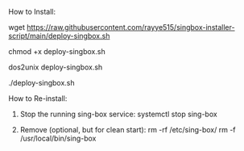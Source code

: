 How to Install:

wget https://raw.githubusercontent.com/rayye515/singbox-installer-script/main/deploy-singbox.sh

chmod +x deploy-singbox.sh

dos2unix deploy-singbox.sh 

./deploy-singbox.sh




How to Re-install:

1. Stop the running sing-box service:
systemctl stop sing-box

2. Remove (optional, but for clean start):
rm -rf /etc/sing-box/
rm -f /usr/local/bin/sing-box





